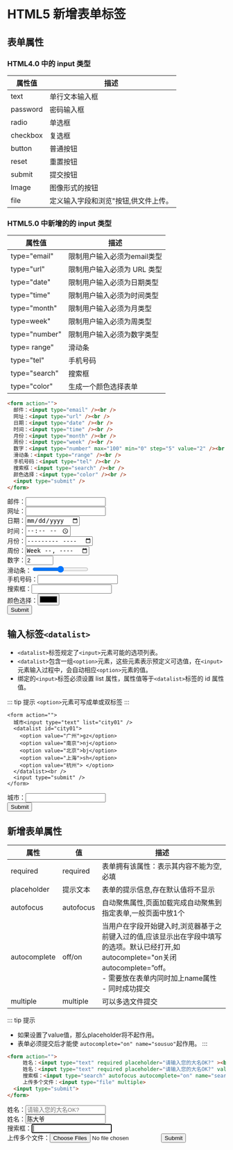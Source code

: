 # HTML5 新增表单标签

## 表单属性

### HTML4.0 中的 input 类型

| 属性值   | 描述                                 |
| -------- | ------------------------------------ |
| text     | 单行文本输入框                       |
| password | 密码输入框                           |
| radio    | 单选框                               |
| checkbox | 复选框                               |
| button   | 普通按钮                             |
| reset    | 重置按钮                             |
| submit   | 提交按钮                             |
| Image    | 图像形式的按钮                       |
| file     | 定义输入字段和浏览"按钮,供文件上传。 |

### HTML5.0 中新增的的 input 类型

| 属性值        | 描述                        |
| ------------- | --------------------------- |
| type="email"  | 限制用户输入必须为email类型 |
| type="url"    | 限制用户输入必须为 URL 类型 |
| type="date"   | 限制用户输入必须为日期类型  |
| type="time"   | 限制用户输入必须为时间类型  |
| type="month"  | 限制用户输入必须为月类型    |
| type=week"    | 限制用户输入必须为周类型    |
| type="number" | 限制用户输入必须为数字类型  |
| type= range"  | 滑动条                      |
| type="tel"    | 手机号码                    |
| type="search" | 搜索框                      |
| type="color"  | 生成一个颜色选择表单        |


```html
<form action="">
  邮件：<input type="email" /><br />
  网址：<input type="url" /><br />
  日期：<input type="date" /><br />
  时间：<input type="time" /><br />
  月份：<input type="month" /><br />
  周份：<input type="week" /><br />
  数字：<input type="number" max="100" min="0" step="5" value="2" /><br />
  滑动条：<input type="range" /><br />
  手机号码：<input type="tel" /><br />
  搜索框：<input type="search" /><br />
  颜色选择：<input type="color" /><br />
  <input type="submit" />
</form>
```
<form action="">
        邮件：<input type="email"><br>
        网址：<input type="url"><br>
        日期：<input type="date"><br>
        时间：<input type="time"><br>
        月份：<input type="month"><br>
        周份：<input type="week"><br>
        数字：<input type="number" max="100" min="0" step="5" value="2"><br>
        滑动条：<input type="range"><br>
        手机号码：<input type="tel"><br>
        搜索框：<input type="search"><br>
        颜色选择：<input type="color"><br>
        <input type="submit">
</form>

## 输入标签`<datalist>`

- `<datalist>`标签规定了`<input>`元素可能的选项列表。
- `<datalist>`包含一组`<option>`元素，这些元素表示预定义可选值，在`<input>`元素输入过程中，会自动相应`<option>`元素的值。
- 绑定的`<input>`标签必须设置 list 属性，属性值等于`<datalist>`标签的 id 属性值。

::: tip 提示
`<option>`元素可写成单或双标签
:::

```html{2,3}
<form action="">
  城市<input type="text" list="city01" />
  <datalist id="city01">
    <option value="广州">gz</option>
    <option value="南京">nj</option>
    <option value="北京">bj</option>
    <option value="上海">sh</option>
    <option value="杭州"> </option>
  </datalist><br />
  <input type="submit" />
</form>
```

<form action="">
        城市：<input type="text" list="city01">
        <datalist id="city01">
            <option value="广州">gz</option>
            <option value="南京">nj</option>
            <option value="北京">bj</option>
            <option value="上海">sh</option>
            <option value="杭州"></option>
        </datalist><br>
        <input type="submit">
</form>

## 新增表单属性

| 属性       | 值       | 描述                                                                                                                                                                                         |
| ------------ | --------- | ---------------------------------------------------------------------------------------------------------------------------------------------------------------------------------------------- |
| required     | required  | 表单拥有该属性：表示其内容不能为空,必填                                                                                                                                        |
| placeholder  | 提示文本 | 表单的提示信息,存在默认值将不显示                                                                                                                                              |
| autofocus    | autofocus | 自动聚焦属性,页面加载完成自动聚焦到指定表单,一般页面中放1个                                                                                                       |
| autocomplete | off/on    | 当用户在字段开始键入时,浏览器基于之前键入过的值,应该显示出在字段中填写的选项。默认已经打开,如 autocomplete="on关闭 autocomplete=”off。<br>- 需要放在表单内同时加上name属性<br>- 同时成功提交 |
| multiple     | multiple  | 可以多选文件提交                                                                                                                                                                       |

::: tip 提示
- 如果设置了value值，那么placeholder将不起作用。
- 表单必须提交后才能使 `autocomplete="on" name="sousuo"`起作用。
:::
```html
<form action="">
     姓名：<input type="text" required placeholder="请输入您的大名OK?" ><br>
     姓名：<input type="text" required placeholder="请输入您的大名OK?" value="陈大爷"><br>
     搜索框：<input type="search" autofocus autocomplete="on" name="search"><br>
     上传多个文件：<input type="file" multiple>
  <input type="submit">
</form>
```
<form action="">
     姓名：<input type="text" required placeholder="请输入您的大名OK?" ><br>
     姓名：<input type="text" required placeholder="请输入您的大名OK?" value="陈大爷"><br>
     搜索框：<input type="search" autofocus autocomplete="on" name="search"><br>
     上传多个文件：<input type="file" multiple>
  <input type="submit">
</form>